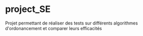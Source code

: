 # project_SE
Projet permettant de réaliser des tests sur différents algorithmes d'ordonancement et comparer leurs efficacités

